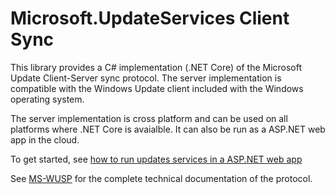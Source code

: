 # Microsoft.UpdateServices Client Sync

This library provides a C# implementation (.NET Core) of the Microsoft Update Client-Server sync protocol. The server implementation is compatible with the Windows Update client included with the Windows operating system.


The server implementation is cross platform and can be used on all platforms where .NET Core is avaialble. It can also be run as a ASP.NET web app in the cloud.


To get started, see [how to run updates services in a ASP.NET web app](examples/default_startup.html)


See [MS-WUSP](https://docs.microsoft.com/en-us/openspecs/windows_protocols/ms-wusp/b8a2ad1d-11c4-4b64-a2cc-12771fcb079b) for the complete technical documentation of the protocol.
